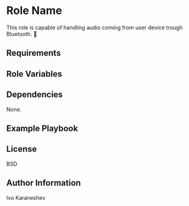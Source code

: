 # Role Name

This role is capable of handling audio coming from user device trough Bluetooth. 📶

## Requirements

## Role Variables

## Dependencies

None.

## Example Playbook

## License

BSD

## Author Information

Ivo Karaneshev
